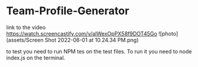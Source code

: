 # Team-Profile-Generator

link to the video https://watch.screencastify.com/v/alWexOpPX58f9DOT45Go
![photo](assets/Screen Shot 2022-06-01 at 10.24.34 PM.png)


to test you need to run NPM tes on the test files.
To run it you need to node index.js on the terminal.